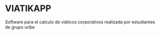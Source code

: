 # VIATIKAPP
Software para el calculo de viáticos corporativos realizada por estudiantes de grupo uribe
